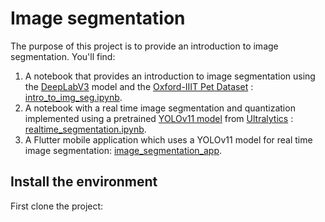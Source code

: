 # Image segmentation

The purpose of this project is to provide an introduction to image segmentation. You'll find:
1. A notebook that provides an introduction to image segmentation using the  [DeepLabV3](https://pytorch.org/vision/main/models/deeplabv3.html) model and the [Oxford-IIIT Pet Dataset](https://www.robots.ox.ac.uk/~vgg/data/pets/) : [intro_to_img_seg.ipynb](./intro_to_img_seg.ipynb).
2. A notebook with a real time image segmentation and quantization implemented using a pretrained [YOLOv11 model](https://docs.ultralytics.com/models/yolo11/#overview) from [Ultralytics](https://docs.ultralytics.com/) : [realtime_segmentation.ipynb](./realtime_segmentation.ipynb).
3. A Flutter mobile application which uses a YOLOv11 model for real time image segmentation: [image_segmentation_app](./image_segmentation_app/).

## Install the environment

First clone the project: